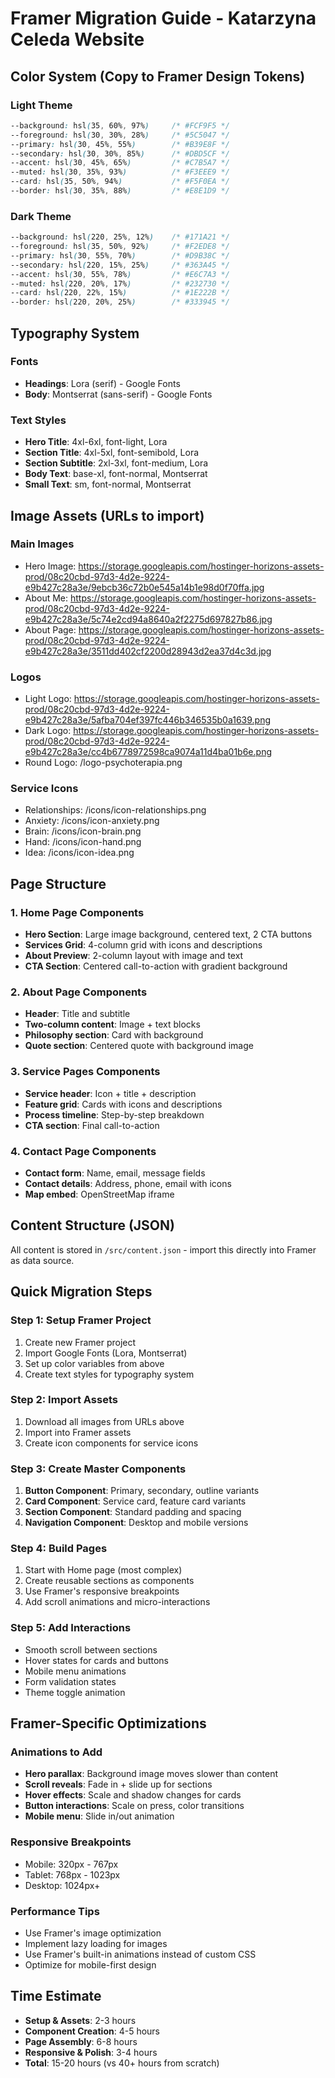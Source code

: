 # Framer Migration Guide - Katarzyna Celeda Website

## Color System (Copy to Framer Design Tokens)

### Light Theme
```css
--background: hsl(35, 60%, 97%)     /* #FCF9F5 */
--foreground: hsl(30, 30%, 28%)     /* #5C5047 */
--primary: hsl(30, 45%, 55%)        /* #B39E8F */
--secondary: hsl(30, 30%, 85%)      /* #DBD5CF */
--accent: hsl(30, 45%, 65%)         /* #C7B5A7 */
--muted: hsl(30, 35%, 93%)          /* #F3EEE9 */
--card: hsl(35, 50%, 94%)           /* #F5F0EA */
--border: hsl(30, 35%, 88%)         /* #E8E1D9 */
```

### Dark Theme
```css
--background: hsl(220, 25%, 12%)    /* #171A21 */
--foreground: hsl(35, 50%, 92%)     /* #F2EDE8 */
--primary: hsl(30, 55%, 70%)        /* #D9B38C */
--secondary: hsl(220, 15%, 25%)     /* #363A45 */
--accent: hsl(30, 55%, 78%)         /* #E6C7A3 */
--muted: hsl(220, 20%, 17%)         /* #232730 */
--card: hsl(220, 22%, 15%)          /* #1E222B */
--border: hsl(220, 20%, 25%)        /* #333945 */
```

## Typography System

### Fonts
- **Headings**: Lora (serif) - Google Fonts
- **Body**: Montserrat (sans-serif) - Google Fonts

### Text Styles
- **Hero Title**: 4xl-6xl, font-light, Lora
- **Section Title**: 4xl-5xl, font-semibold, Lora
- **Section Subtitle**: 2xl-3xl, font-medium, Lora
- **Body Text**: base-xl, font-normal, Montserrat
- **Small Text**: sm, font-normal, Montserrat

## Image Assets (URLs to import)

### Main Images
- Hero Image: https://storage.googleapis.com/hostinger-horizons-assets-prod/08c20cbd-97d3-4d2e-9224-e9b427c28a3e/9ebcb36c72b0e545a14b1e98d0f70ffa.jpg
- About Me: https://storage.googleapis.com/hostinger-horizons-assets-prod/08c20cbd-97d3-4d2e-9224-e9b427c28a3e/5c74e2cd94a8640a2f2275d697827b86.jpg
- About Page: https://storage.googleapis.com/hostinger-horizons-assets-prod/08c20cbd-97d3-4d2e-9224-e9b427c28a3e/3511dd402cf2200d28943d2ea37d4c3d.jpg

### Logos
- Light Logo: https://storage.googleapis.com/hostinger-horizons-assets-prod/08c20cbd-97d3-4d2e-9224-e9b427c28a3e/5afba704ef397fc446b346535b0a1639.png
- Dark Logo: https://storage.googleapis.com/hostinger-horizons-assets-prod/08c20cbd-97d3-4d2e-9224-e9b427c28a3e/cc4b6778972598ca9074a11d4ba01b6e.png
- Round Logo: /logo-psychoterapia.png

### Service Icons
- Relationships: /icons/icon-relationships.png
- Anxiety: /icons/icon-anxiety.png
- Brain: /icons/icon-brain.png
- Hand: /icons/icon-hand.png
- Idea: /icons/icon-idea.png

## Page Structure

### 1. Home Page Components
- **Hero Section**: Large image background, centered text, 2 CTA buttons
- **Services Grid**: 4-column grid with icons and descriptions
- **About Preview**: 2-column layout with image and text
- **CTA Section**: Centered call-to-action with gradient background

### 2. About Page Components
- **Header**: Title and subtitle
- **Two-column content**: Image + text blocks
- **Philosophy section**: Card with background
- **Quote section**: Centered quote with background image

### 3. Service Pages Components
- **Service header**: Icon + title + description
- **Feature grid**: Cards with icons and descriptions
- **Process timeline**: Step-by-step breakdown
- **CTA section**: Final call-to-action

### 4. Contact Page Components
- **Contact form**: Name, email, message fields
- **Contact details**: Address, phone, email with icons
- **Map embed**: OpenStreetMap iframe

## Content Structure (JSON)
All content is stored in `/src/content.json` - import this directly into Framer as data source.

## Quick Migration Steps

### Step 1: Setup Framer Project
1. Create new Framer project
2. Import Google Fonts (Lora, Montserrat)
3. Set up color variables from above
4. Create text styles for typography system

### Step 2: Import Assets
1. Download all images from URLs above
2. Import into Framer assets
3. Create icon components for service icons

### Step 3: Create Master Components
1. **Button Component**: Primary, secondary, outline variants
2. **Card Component**: Service card, feature card variants
3. **Section Component**: Standard padding and spacing
4. **Navigation Component**: Desktop and mobile versions

### Step 4: Build Pages
1. Start with Home page (most complex)
2. Create reusable sections as components
3. Use Framer's responsive breakpoints
4. Add scroll animations and micro-interactions

### Step 5: Add Interactions
- Smooth scroll between sections
- Hover states for cards and buttons
- Mobile menu animations
- Form validation states
- Theme toggle animation

## Framer-Specific Optimizations

### Animations to Add
- **Hero parallax**: Background image moves slower than content
- **Scroll reveals**: Fade in + slide up for sections
- **Hover effects**: Scale and shadow changes for cards
- **Button interactions**: Scale on press, color transitions
- **Mobile menu**: Slide in/out animation

### Responsive Breakpoints
- Mobile: 320px - 767px
- Tablet: 768px - 1023px  
- Desktop: 1024px+

### Performance Tips
- Use Framer's image optimization
- Implement lazy loading for images
- Use Framer's built-in animations instead of custom CSS
- Optimize for mobile-first design

## Time Estimate
- **Setup & Assets**: 2-3 hours
- **Component Creation**: 4-5 hours
- **Page Assembly**: 6-8 hours
- **Responsive & Polish**: 3-4 hours
- **Total**: 15-20 hours (vs 40+ hours from scratch)
